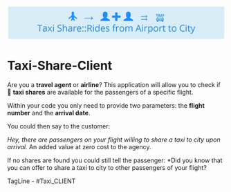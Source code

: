 ![Taxi Share Banner](/banner600.jpg) 
# Taxi-Share-Client
Are you a **travel agent** or **airline**? This application will allow you to check if :taxi: **taxi shares** are available for the passengers of a specific flight.

Within your code you only need to provide two parameters: the **flight number** and the **arrival date**.

You could then say to the customer: 

*Hey, there are passengers on your flight willing to share a taxi to city upon arrival.* 
An added value at zero cost to the agency.

If no shares are found you could still tell the passenger:
*Did you know that you can offer to share a taxi to city to other passengers of your flight? 

TagLine - #Taxi_CLIENT 
